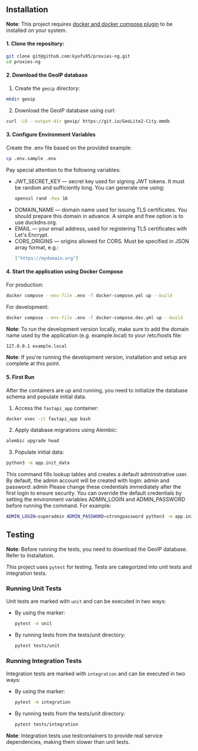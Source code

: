 ## Installation

**Note**: This project requires [docker and docker compose plugin](https://www.docker.com/get-started/) to be installed on your system.

#### 1. Clone the repository:
   ```sh
   git clone git@github.com:kyofu95/proxies-ng.git
   cd proxies-ng
   ```
#### 2. Download the GeoIP database
1. Create the `geoip` directory:
  ```sh
  mkdir geoip
  ```
2. Download the GeoIP database using curl:
  ```sh
  curl -LO --output-dir geoip/ https://git.io/GeoLite2-City.mmdb
  ```
#### 3. Configure Environment Variables
Create the .env file based on the provided example:
```sh
cp .env.sample .env
```
Pay special attention to the following variables:
- JWT_SECRET_KEY — secret key used for signing JWT tokens. It must be random and sufficiently long. You can generate one using:
  ```sh
  openssl rand -hex 16
  ```
- DOMAIN_NAME — domain name used for issuing TLS certificates. You should prepare this domain in advance. A simple and free option is to use duckdns.org.
- EMAIL — your email address, used for registering TLS certificates with Let's Encrypt.
- CORS_ORIGINS — origins allowed for CORS. Must be specified in JSON array format, e.g.:
   ```json
   ["https://mydomain.org"]
   ```
#### 4. Start the application using Docker Compose
For production:
```sh
docker compose --env-file .env -f docker-compose.yml up --build
```
For development:
```sh
docker compose --env-file .env -f docker-compose.dev.yml up --build 
```
**Note**: To run the development version locally, make sure to add the domain name used by the application (e.g. example.local) to your /etc/hosts file:
 ```sh
 127.0.0.1 example.local
 ```
**Note**: If you're running the development version, installation and setup are complete at this point.

#### 5. First Run
After the containers are up and running, you need to initialize the database schema and populate initial data.

1. Access the `fastapi_app` container:
```sh
docker exec -it fastapi_app bash
```
2. Apply database migrations using Alembic:
```sh
alembic upgrade head
```
3. Populate initial data:
```sh
python3 -m app.init_data
```
This command fills lookup tables and creates a default administrative user.
By default, the admin account will be created with login: admin and password: admin
Please change these credentials immediately after the first login to ensure security.
You can override the default credentials by setting the environment variables ADMIN_LOGIN and ADMIN_PASSWORD before running the command. For example:
```sh
ADMIN_LOGIN=superadmin ADMIN_PASSWORD=strongpassword python3 -m app.init_data
```

## Testing
**Note**: Before running the tests, you need to download the GeoIP database. Refer to Installation.

This project uses `pytest` for testing. Tests are categorized into unit tests and integration tests.

### Running Unit Tests
Unit tests are marked with `unit` and can be executed in two ways:
- By using the marker:
  ```sh
  pytest -m unit
  ```
- By running tests from the tests/unit directory:
  ```sh
  pytest tests/unit
  ```

### Running Integration Tests
Integration tests are marked with `integration` and can be executed in two ways:
- By using the marker:
  ```sh
  pytest -m integration
  ```
- By running tests from the tests/unit directory:
  ```sh
  pytest tests/integration
  ```
**Note**: Integration tests use testcontainers to provide real service dependencies, making them slower than unit tests.
